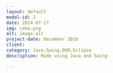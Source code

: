 ```yaml
---
layout: default
modal-id: 2
date: 2014-07-17
img: cake.png
alt: image-alt
project-date: December 2018
client: 
category: Java,Swing,OOM,Eclipse
description: Made using Java and Swing

---
```

